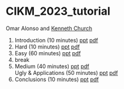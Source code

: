# CIKM_2023_tutorial

Omar Alonso and <a href="https://kwchurch.github.io/">Kenneth Church</a>

<p>

<ol>
<li>Introduction (10 minutes)
<a href="slides/CIKM_Introduction.pptx">ppt</a>
<a href="slides/CIKM_Introduction.pdf">pdf</a>
</li>
<li>Hard (10 minutes)
<a href="slides/CIKM_Hard.pptx">ppt</a>
<a href="slides/CIKM_Hard.pdf">pdf</a>
</li>
<li>Easy (60 minutes)
<a href="slides/CIKM_Easy.pptx">ppt</a>
<a href="slides/CIKM_Easy.pdf">pdf</a>
</li>
<li>break</li>
<li>Medium (40 minutes)
<a href="slides/CIKM_Medium.pptx">ppt</a>
<a href="slides/CIKM_Medium.pdf">pdf</a>
</li>Ugly & Applications (50 minutes)
<a href="slides/CIKM_Ugly.pptx">ppt</a>
<a href="slides/CIKM_Ugly.pdf">pdf</a>
</li>
<li>
Conclusions (10 minutes)
<a href="slides/CIKM_Conclusions.pptx">ppt</a>
<a href="slides/CIKM_Conclusions.pdf">pdf</a>
</li>
</ol>




